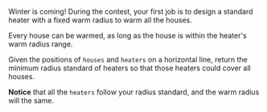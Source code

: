 Winter is coming! During the contest, your first job is to design a standard heater with a fixed warm radius to warm all the houses.

Every house can be warmed, as long as the house is within the heater's warm radius range. 

Given the positions of `houses` and `heaters` on a horizontal line, return the minimum radius standard of heaters so that those heaters could cover all houses.

**Notice** that all the `heaters` follow your radius standard, and the warm radius will the same.
